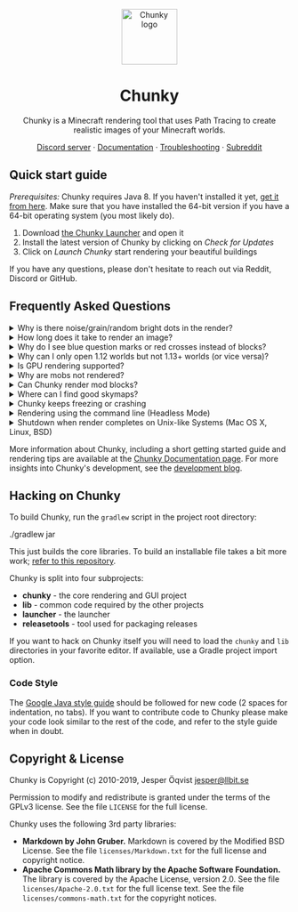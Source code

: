 <p align="center">
  <a href="https://material-ui.com/" rel="noopener" target="_blank"><img width="100" src="https://raw.githubusercontent.com/llbit/chunky-docs/master/images/logo.png" alt="Chunky logo"></a>
</p>
<h1 align="center">Chunky</h1>
<div align="center">

Chunky is a Minecraft rendering tool that uses Path Tracing to create realistic images of your Minecraft worlds.

[Discord server](https://discord.gg/VqcHpsF) ·
[Documentation][8] ·
[Troubleshooting][2] ·
[Subreddit][3]
</div>


## Quick start guide

_Prerequisites:_ Chunky requires Java 8. If you haven't installed it yet, [get it from here][13]. Make sure that you have installed the 64-bit version if you have a 64-bit operating system (you most likely do).

1. Download [the Chunky Launcher][12] and open it
2. Install the latest version of Chunky by clicking on _Check for Updates_
3. Click on _Launch Chunky_ start rendering your beautiful buildings

If you have any questions, please don't hesitate to reach out via Reddit, Discord or GitHub.

## Frequently Asked Questions

<details>
<summary>Why is there noise/grain/random bright dots in the render?</summary>

This is not a bug, but an unfortunate effect of [the rendering algorithm][9] used in Chunky. Torches and other small light sources cause a very random illumination and it takes a long time to render such light nicely.


You can disable emitters under the Lighting tab in the Render Controls dialog to remove most of the random bright dots. Note that rendering for a longer time will eventually remove the noise, though it may take a very long time.

Another way of removing the noise is using the [Denoiser Plugin][10]. While this can yield good results in most cases, it may distort the image in some cases.
</details>

<details>
<summary>How long does it take to render an image?</summary>

This depends on your CPU, the size of the image and the lighting conditions of the scene you are rendering. You can use the tips from the previous answer to get away with shorter render times.
</details>

<details>
<summary>Why do I see blue question marks or red crosses instead of blocks?</summary>

Chunky renders blue question marks for unsupported blocks. Maybe your Chunky version is outdated or the block is not yet supported. If the latter is the case, please file a bug report.

Red crosses are caused by missing textures. Please ensure that you're using a texturepack for the Minecraft version for the world you are rendering.
</details>

<details>
<summary>Why can I only open 1.12 worlds but not 1.13+ worlds (or vice versa)?</summary>

Minecraft 1.13 introduced a new world format that is incompatible with the old format. Chunky 2 is only compatible with the new world format and Chunky 1 is only compatible with the old world format.

We [have plans][14] to improve this one day. For now, you'll need to use the appropriate Chunky version for your Minecraft version.
</details>

<details>
<summary>Is GPU rendering supported?</summary>

GPU support is not actively being worked on right now. If you'd like to tackle this, PRs are welcome!
</details>

<details>
<summary>Why are mobs not rendered?</summary>

Chunky currently can't render all entities. Future support for rendering more entities is planned, so stay tuned!
</details>

<details>
<summary>Can Chunky render mod blocks?</summary>

No. Due to the vast number of mods, this is not feasible at the moment.
</details>

<details>
<summary>Where can I find good skymaps?</summary>

The [skymaps page][11] has some good links. Another good place is the #skymaps channel on our Discord server.
</details>

<details>
<summary>Chunky keeps freezing or crashing</summary>

Chunky uses a lot of memory. If Chunky has too little memory to work with it
may slow down to a crawl or crash. The memory limit can be increased in the
Chunky Launcher.
</details>

<details>
<summary>Rendering using the command line (Headless Mode)</summary>

It is possible to render a scene from the command line. First set up a scene
using the GUI. Don't forget to save the scene. Then run the following on the
command line:

    java -jar chunky.jar -render SceneName


Where SceneName is the name of the scene to render. You can read more about
[headless rendering here.][5]
</details>

<details>
<summary>Shutdown when render completes on Unix-like Systems (Mac OS X, Linux, BSD)</summary>

In the Advanced tab of the Render Controls window, you can check the checkbox
that says "Shutdown when render completes" to shut down your computer when the
set SPP target is reached.  (This can be toggled while rendering.)

On Unix-like systems, the `shutdown` terminal command has to be run as root
using `sudo`.  For various reasons, Chunky cannot prompt for the password to
`sudo`, so you must configure your system to allow the command to run without a
password.

Open a terminal (such as bash) and run `sudo visudo`, providing your password.

Add the following line at the end of the file: (press Insert to type)

    %user_name ALL=(ALL) NOPASSWD: /sbin/shutdown


Replace `user_name` with your username.

Press Escape, then type `:wq`.

You may need to restart or log out and in for this to take effect.

This will only allow `sudo shutdown` to run without a password; no other
commands run with `sudo` will be affected.
</details>

More information about Chunky, including a short getting started guide and
rendering tips are available at the [Chunky Documentation page][1]. For more insights into Chunky's development, see the [development blog][4].


## Hacking on Chunky

To build Chunky, run the `gradlew` script in the project root directory:

   ./gradlew jar

This just builds the core libraries. To build an installable file takes
a bit more work; [refer to this repository][7].

Chunky is split into four subprojects:

* **chunky** - the core rendering and GUI project
* **lib** - common code required by the other projects
* **launcher** - the launcher
* **releasetools** - tool used for packaging releases

If you want to hack on Chunky itself you will need to load the `chunky` and
`lib` directories in your favorite editor. If available, use a Gradle project
import option.


### Code Style

The [Google Java style guide][6] should be followed for new code (2 spaces for
indentation, no tabs). If you want to contribute code to Chunky please make
your code look similar to the rest of the code, and refer to the style guide
when in doubt.


## Copyright & License

Chunky is Copyright (c) 2010-2019, Jesper Öqvist <jesper@llbit.se>

Permission to modify and redistribute is granted under the terms of
the GPLv3 license. See the file `LICENSE` for the full license.

Chunky uses the following 3rd party libraries:

* **Markdown by John Gruber.**
  Markdown is covered by the Modified BSD License.
See the file `licenses/Markdown.txt` for the full license and copyright notice.
* **Apache Commons Math library by the Apache Software Foundation.**
  The library is covered by the Apache License, version 2.0.
See the file `licenses/Apache-2.0.txt` for the full license text.
See the file `licenses/commons-math.txt` for the copyright notices.


[1]: http://chunky.llbit.se
[2]: http://chunky.llbit.se/troubleshooting.html
[3]: http://www.reddit.com/r/chunky
[4]: http://llbit.se
[5]: http://chunky.llbit.se/headless.html
[6]: https://google.github.io/styleguide/javaguide.html
[7]: https://github.com/llbit/chunky-releasetools
[8]: https://lemaik.github.io/chunky/
[9]: https://chunky.llbit.se/path_tracing.html
[10]: https://github.com/leMaik/chunky-denoiser
[11]: https://chunky.llbit.se/skymaps.html
[12]: http://chunkyupdate.lemaik.de/ChunkyLauncher.jar
[13]: https://java.com/download/
[14]: https://github.com/llbit/chunky/issues/553
